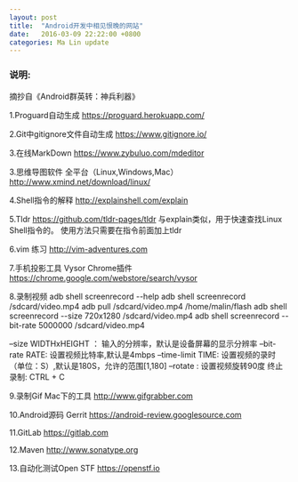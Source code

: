 ```yaml
---
layout: post
title:  "Android开发中相见恨晚的网站"
date:   2016-03-09 22:22:00 +0800
categories: Ma Lin update
---
```

### 说明:
摘抄自《Android群英转：神兵利器》

1.Proguard自动生成
https://proguard.herokuapp.com/

2.Git中gitignore文件自动生成
https://www.gitignore.io/


3.在线MarkDown
https://www.zybuluo.com/mdeditor

3.思维导图软件
全平台（Linux,Windows,Mac）
http://www.xmind.net/download/linux/

4.Shell指令的解释
http://explainshell.com/explain


5.Tldr
https://github.com/tldr-pages/tldr
与explain类似，用于快速查找Linux Shell指令的。
使用方法只需要在指令前面加上tldr

6.vim 练习
http://vim-adventures.com

7.手机投影工具 Vysor Chrome插件
https://chrome.google.com/webstore/search/vysor


8.录制视频
adb shell screenrecord --help
adb shell screenrecord /sdcard/video.mp4
adb pull /sdcard/video.mp4 /home/malin/flash
adb shell screenrecord --size 720x1280 /sdcard/video.mp4
adb shell screenrecord --bit-rate 5000000 /sdcard/video.mp4

–size WIDTHxHEIGHT ： 输入的分辨率，默认是设备屏幕的显示分辨率
–bit-rate RATE: 设置视频比特率,默认是4mbps
–time-limit TIME: 设置视频的录时（单位：S）,默认是180S，允许的范围[1,180]
–rotate : 设置视频旋转90度
终止录制: CTRL + C


9.录制Gif Mac下的工具
http://www.gifgrabber.com

10.Android源码 Gerrit
https://android-review.googlesource.com

11.GitLab
https://gitlab.com


12.Maven
http://www.sonatype.org

13.自动化测试Open STF
https://openstf.io

